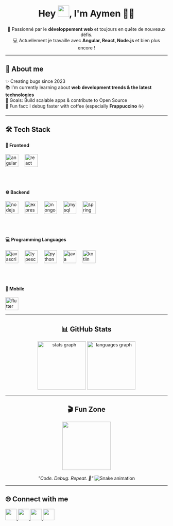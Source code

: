 <h1 align="center">
  Hey <img src="https://media.giphy.com/media/hvRJCLFzcasrR4ia7z/giphy.gif" width="35px">, I'm Aymen 👨‍💻
</h1>
     
###
  
<p align="center">
🚀 Passionné par le <b>développement web</b> et toujours en quête de nouveaux défis.<br>
💻 Actuellement je travaille avec <b>Angular, React, Node.js</b> et bien plus encore !
</p>

---

<h2 align="left">🙋 About me</h2>

<p align="left">
✨ Creating bugs since 2023<br>
📚 I'm currently learning about <b>web development trends & the latest technologies</b><br>
🎯 Goals: Build scalable apps & contribute to Open Source<br>
🎲 Fun fact: I debug faster with coffee (especially <b>Frappuccino</b> ☕) 
</p>

---

<h2 align="left">🛠 Tech Stack</h2>

<div align="left">

  <!-- Frontend -->
  <h4>🎨 Frontend</h4>
  <img src="https://cdn.jsdelivr.net/gh/devicons/devicon/icons/angular/angular-original.svg" height="40" alt="angular logo" />
  <img width="12" />
  <img src="https://cdn.jsdelivr.net/gh/devicons/devicon/icons/react/react-original.svg" height="40" alt="react logo" />

  <br><br>

  <!-- Backend -->
  <h4>⚙️ Backend</h4>
  <img src="https://cdn.jsdelivr.net/gh/devicons/devicon/icons/nodejs/nodejs-original.svg" height="40" alt="nodejs logo" />
  <img width="12" />
  <img src="https://cdn.jsdelivr.net/gh/devicons/devicon/icons/express/express-original.svg" height="40" alt="express logo" />
  <img width="12" />
  <img src="https://cdn.jsdelivr.net/gh/devicons/devicon/icons/mongodb/mongodb-original.svg" height="40" alt="mongodb logo" />
  <img width="12" />
  <img src="https://cdn.jsdelivr.net/gh/devicons/devicon/icons/mysql/mysql-original.svg" height="40" alt="mysql logo" />
  <img width="12" />
  <img src="https://cdn.jsdelivr.net/gh/devicons/devicon/icons/spring/spring-original.svg" height="40" alt="spring boot logo" />

  <br><br>

  <!-- Programming Languages -->
  <h4>💻 Programming Languages</h4>
  <img src="https://cdn.jsdelivr.net/gh/devicons/devicon/icons/javascript/javascript-original.svg" height="40" alt="javascript logo" />
  <img width="12" />
  <img src="https://cdn.jsdelivr.net/gh/devicons/devicon/icons/typescript/typescript-original.svg" height="40" alt="typescript logo" />
  <img width="12" />
  <img src="https://cdn.jsdelivr.net/gh/devicons/devicon/icons/python/python-original.svg" height="40" alt="python logo" />
  <img width="12" />
  <img src="https://cdn.jsdelivr.net/gh/devicons/devicon/icons/java/java-original.svg" height="40" alt="java logo" />
  <img width="12" />
  <img src="https://cdn.jsdelivr.net/gh/devicons/devicon/icons/kotlin/kotlin-original.svg" height="40" alt="kotlin logo" />

  <br><br>

  <!-- Mobile -->
  <h4>📱 Mobile</h4>
  <img src="https://cdn.jsdelivr.net/gh/devicons/devicon/icons/flutter/flutter-original.svg" height="40" alt="flutter logo" />

</div>


---

<h2 align="center">📊 GitHub Stats</h2>

<div align="center">
  <img src="https://github-readme-stats.vercel.app/api?username=aymen8magri&hide_title=false&hide_rank=false&show_icons=true&include_all_commits=true&count_private=true&disable_animations=false&theme=dracula&locale=en&hide_border=false" height="150" alt="stats graph"  />
  <img src="https://github-readme-stats.vercel.app/api/top-langs?username=aymen8magri&locale=en&hide_title=false&layout=compact&card_width=320&langs_count=5&theme=dracula&hide_border=false" height="150" alt="languages graph"  />
</div>

---

<h2 align="center">🎬 Fun Zone</h2>

<div align="center">
  <img src="https://media.giphy.com/media/M9gbBd9nbDrOTu1Mqx/giphy.gif" height="150" />
  <br><br>
  <i>"Code. Debug. Repeat. 🚀"</i>
  <img src="https://profile-readme-generator.com/assets/snake.svg" alt="Snake animation" />

</div>

---

<h2 align="left">🌐 Connect with me</h2>

<div align="left">
  <a href="https://www.linkedin.com/in/aymen-magri-94453329b/" target="_blank" rel="noopener noreferrer">
    <img src="https://img.shields.io/badge/LinkedIn-0077B5?style=for-the-badge&logo=linkedin&logoColor=white" height="35" />
  </a>
  <a href="mailto:aymen00magri@gmail.com">
    <img src="https://img.shields.io/badge/Gmail-D14836?style=for-the-badge&logo=gmail&logoColor=white" height="35" />
  </a>
  <a href="https://www.instagram.com/magri__aymen/" target="_blank">
    <img src="https://img.shields.io/badge/Instagram-E4405F?style=for-the-badge&logo=instagram&logoColor=white" height="35" />
  </a>
  <a href="https://www.facebook.com/aymen.magri.2025" target="_blank">
    <img src="https://img.shields.io/badge/Facebook-1877F2?style=for-the-badge&logo=facebook&logoColor=white" height="35" />
  </a>
</div>


